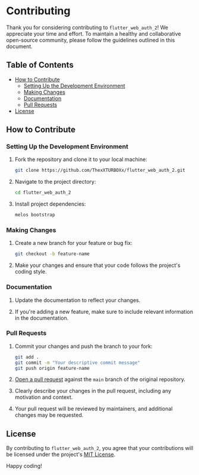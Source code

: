 # Contributing

Thank you for considering contributing to `flutter_web_auth_2`! We appreciate your time and effort. To maintain a healthy and collaborative open-source community, please follow the guidelines outlined in this document.

## Table of Contents

- [How to Contribute](#how-to-contribute)
  - [Setting Up the Development Environment](#setting-up-the-development-environment)
  - [Making Changes](#making-changes)
  - [Documentation](#documentation)
  - [Pull Requests](#pull-requests)
- [License](#license)

## How to Contribute

### Setting Up the Development Environment

1. Fork the repository and clone it to your local machine:

   ```bash
   git clone https://github.com/ThexXTURBOXx/flutter_web_auth_2.git
   ```

2. Navigate to the project directory:

   ```bash
   cd flutter_web_auth_2
   ```

3. Install project dependencies:

   ```bash
   melos bootstrap
   ```

### Making Changes

1. Create a new branch for your feature or bug fix:

   ```bash
   git checkout -b feature-name
   ```

2. Make your changes and ensure that your code follows the project's coding style.

### Documentation

1. Update the documentation to reflect your changes.

2. If you're adding a new feature, make sure to include relevant information in the documentation.

### Pull Requests

1. Commit your changes and push the branch to your fork:

   ```bash
   git add .
   git commit -m "Your descriptive commit message"
   git push origin feature-name
   ```

2. [Open a pull request](https://github.com/ThexXTURBOXx/flutter_web_auth_2/compare) against the `main` branch of the original repository.

3. Clearly describe your changes in the pull request, including any motivation and context.

4. Your pull request will be reviewed by maintainers, and additional changes may be requested.

## License

By contributing to `flutter_web_auth_2`, you agree that your contributions will be licensed under the project's [MIT License](LICENSE).

Happy coding!
